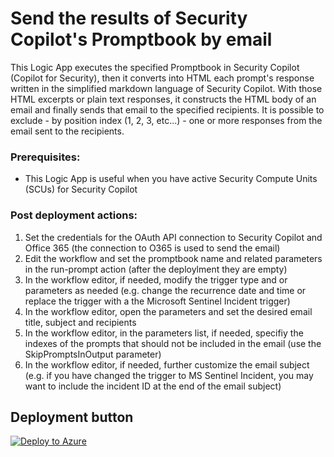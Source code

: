 # Send the results of Security Copilot's Promptbook by email

This Logic App executes the specified Promptbook in Security Copilot (Copilot for Security), then it converts into HTML each prompt's response written in the simplified markdown language of Security Copilot. With those HTML excerpts or plain text responses, it constructs the HTML body of an email and finally sends that email to the specified recipients.
It is possible to exclude - by position index (1, 2, 3, etc...) - one or more responses from the email sent to the recipients.

### Prerequisites:
* This Logic App is useful when you have active Security Compute Units (SCUs) for Security Copilot


### Post deployment actions:
  1. Set the credentials for the OAuth API connection to Security Copilot and Office 365 (the connection to O365 is used to send the email)        
  2. Edit the workflow and set the promptbook name and related parameters in the run-prompt action (after the deploylment they are empty) 
  3. In the workflow editor, if needed, modify the trigger type and or parameters as needed (e.g. change the recurrence date and time or replace the trigger with a the Microsoft Sentinel Incident trigger)
  4. In the workflow editor, open the parameters and set the desired email title, subject and recipients
  5. In the workflow editor, in the parameters list, if needed, specifiy the indexes of the prompts that should not be included in the email (use the SkipPromptsInOutput parameter)
  6. In the workflow editor, if needed, further customize the email subject (e.g. if you have changed the trigger to MS Sentinel Incident, you may want to include the incident ID at the end of the email subject)

## Deployment button
[![Deploy to Azure](https://aka.ms/deploytoazurebutton)](https://portal.azure.com/#create/Microsoft.Template/uri/https%3A%2F%2Fraw.githubusercontent.com%2Fstefanpems%2Fcfs%2Frefs%2Fheads%2Fmain%2FCfS-SendPromptbookResultsByEmail%2FCfS-SendPromptbookResultsByEmail.json)
